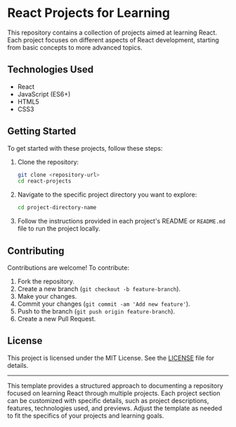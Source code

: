 # React Projects for Learning

This repository contains a collection of projects aimed at learning React. Each project focuses on different aspects of React development, starting from basic concepts to more advanced topics.

## Technologies Used

- React
- JavaScript (ES6+)
- HTML5
- CSS3

## Getting Started

To get started with these projects, follow these steps:

1. Clone the repository:

   ```bash
   git clone <repository-url>
   cd react-projects
   ```

2. Navigate to the specific project directory you want to explore:

   ```bash
   cd project-directory-name
   ```

3. Follow the instructions provided in each project's README or `README.md` file to run the project locally.

## Contributing

Contributions are welcome! To contribute:

1. Fork the repository.
2. Create a new branch (`git checkout -b feature-branch`).
3. Make your changes.
4. Commit your changes (`git commit -am 'Add new feature'`).
5. Push to the branch (`git push origin feature-branch`).
6. Create a new Pull Request.

## License

This project is licensed under the MIT License. See the [LICENSE](LICENSE) file for details.

---

This template provides a structured approach to documenting a repository focused on learning React through multiple projects. Each project section can be customized with specific details, such as project descriptions, features, technologies used, and previews. Adjust the template as needed to fit the specifics of your projects and learning goals.
